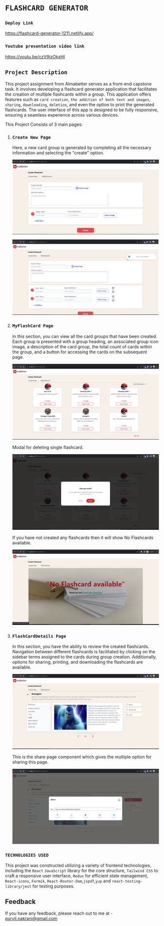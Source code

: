 # `FLASHCARD GENERATOR`

### `Deploy Link`

   https://flashcard-generator-1211.netlify.app/

### `Youtube presentation video link`

   https://youtu.be/czV9jzOkxHI
   

## `Project Description`

This project assignment from Almabetter serves as a front-end capstone task.
It involves developing a flashcard generator application that facilitates the creation of multiple flashcards within a group.
This application offers features such as `card creation`, `the addition of both text and images`, `sharing`, `downloading`, `deletion`, and even the option to print the generated flashcards.
The user interface of this app is designed to be fully responsive, ensuring a seamless experience across various devices.

This Project Consists of 3 main pages:

1. ### `Create New Page`

   Here, a new card group is generated by completing all the necessary information and selecting the "create" option.

    ![screenshot(1)](https://github.com/purvilnakrani/Flashcard-Generator/blob/master/screenshots/screenshot(1).png?raw=true)

   ![screenshot(2)](https://github.com/purvilnakrani/Flashcard-Generator/blob/master/screenshots/screenshot(2).png?raw=true)

2. ### `MyFlashCard Page`

   In this section, you can view all the card groups that have been created.
   Each group is presented with a group heading, an associated group icon image, a description of the card group,
   the total count of cards within the group, and a button for accessing the cards on the subsequent page.

   ![screenshot(3)](https://github.com/purvilnakrani/Flashcard-Generator/blob/master/screenshots/screenshot(3).png?raw=true)

   Modal for deleting single flashcard.

    ![screenshot(4)](https://github.com/purvilnakrani/Flashcard-Generator/blob/master/screenshots/screenshot(4).png?raw=true)

   If you have not created any flashcards then it will show No Flashcards available.

   ![screenshot(5)](https://github.com/purvilnakrani/Flashcard-Generator/blob/master/screenshots/screenshot(5).png?raw=true)

3. ### `FlashCardDetails Page`
   In this section, you have the ability to review the created flashcards.
   Navigation between different flashcards is facilitated by clicking on the sidebar terms assigned to the cards during group creation.
   Additionally, options for sharing, printing, and downloading the flashcards are available.

    ![screenshot(6)](https://github.com/purvilnakrani/Flashcard-Generator/blob/master/screenshots/screenshot(6).png?raw=true)

    This is the share page component which gives the multiple option for sharing this page.

   ![screenshot(7)](https://github.com/purvilnakrani/Flashcard-Generator/blob/master/screenshots/screenshot(7).png?raw=true)
   


### `TECHNOLOGIES USED`

This project was constructed utilizing a variety of frontend technologies, including the `React` `JavaScript` library for the core structure, `Tailwind CSS` to craft a responsive user interface, `Redux` for efficient state management, `React-icons`, `Formik`, `React-Router-Dom`,`jspdf`,`yup` and `react-testing-library/jest` for testing purposes.





## Feedback

If you have any feedback, please reach out to me at - purvil.nakrani@gmail.com 
